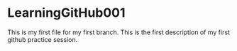 # LearningGitHub001

This is my first file for my first branch.
This is the first description of my first github practice session.